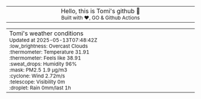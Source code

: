 
<div align="center">
<table>
<tbody>
<td align="center">
<img width="2000" height="0"><br>
Hello, this is Tomi's github 👋<br>
<sup>Built with ❤️, GO & Github Actions</sup><br>
<img width="2000" height="0">
</td>
</tbody>
</table>
</div>
<table>
<tbody>
<td align="left">
<img width="2000" height="0"><br>
Tomi's weather conditions<br>
<sup>Updated at 2025-05-13T07:48:42Z</sup><br>
<sup>:low_brightness: Overcast Clouds</sup><br>
<sup>:thermometer: Temperature 31.91 </sup><br>
<sup>:thermometer: Feels like 38.91</sup><br>
<sup>:sweat_drops: Humidity 96%</sup><br>
<sup>:mask: PM2.5 1.9 μg/m3</sup><br>
<sup>:cyclone: Wind 2.72m/s </sup><br>
<sup>:telescope: Visibility 0m </sup><br>
<sup>:droplet: Rain 0mm/last 1h </sup><br>
<img width="2000" height="0">
</td>
<td align="left">
<img width="2000" height="0"><br>
<br>
<img width="2000" height="0">
</td>
</tbody>
</table>
</div>
    